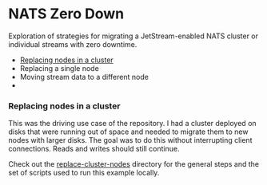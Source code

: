 # NATS Zero Down

Exploration of strategies for migrating a JetStream-enabled NATS cluster or individual streams with zero downtime.

- [Replacing nodes in a cluster](#replacing-nodes-in-a-cluster)
- Replacing a single node
- Moving stream data to a different node
-

### Replacing nodes in a cluster

This was the driving use case of the repository. I had a cluster deployed on disks that were running out of space and needed to migrate them to new nodes with larger disks. The goal was to do this without interrupting client connections. Reads and writes should still continue.

Check out the [replace-cluster-nodes](./replace-cluster-nodes) directory for the general steps and the set of scripts used to run this example locally.

